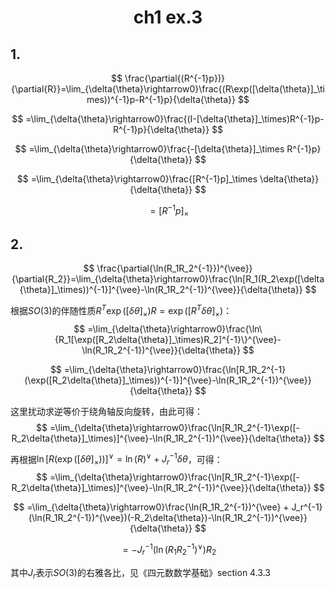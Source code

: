 # <center>ch1 ex.3</center>

## 1.

$$
\frac{\partial{(R^{-1}p})}{\partial{R}}=\lim_{\delta{\theta}\rightarrow0}\frac{(R\exp([\delta{\theta}]_\times))^{-1}p-R^{-1}p}{\delta{\theta}}
$$

$$
=\lim_{\delta{\theta}\rightarrow0}\frac{(I-[\delta{\theta}]_\times)R^{-1}p-R^{-1}p}{\delta{\theta}}
$$

$$
=\lim_{\delta{\theta}\rightarrow0}\frac{-[\delta{\theta}]_\times R^{-1}p}{\delta{\theta}}
$$

$$
=\lim_{\delta{\theta}\rightarrow0}\frac{[R^{-1}p]_\times \delta{\theta}}{\delta{\theta}}
$$

$$
=[R^{-1}p]_\times
$$

## 2.

$$
\frac{\partial{\ln(R_1R_2^{-1}})^{\vee}}{\partial{R_2}}=\lim_{\delta{\theta}\rightarrow0}\frac{\ln[R_1(R_2\exp([\delta{\theta}]_\times))^{-1}]^{\vee}-\ln(R_1R_2^{-1})^{\vee}}{\delta{\theta}}
$$

根据$SO(3)$的伴随性质$R^{T}\exp([\delta{\theta}]_\times)R=\exp([R^T\delta\theta]_\times)$： 
$$
=\lim_{\delta{\theta}\rightarrow0}\frac{\ln\{R_1[\exp([R_2\delta{\theta}]_\times)R_2]^{-1}\}^{\vee}-\ln(R_1R_2^{-1})^{\vee}}{\delta{\theta}}
$$

$$
=\lim_{\delta{\theta}\rightarrow0}\frac{\ln[R_1R_2^{-1}(\exp([R_2\delta{\theta}]_\times))^{-1}]^{\vee}-\ln(R_1R_2^{-1})^{\vee}}{\delta{\theta}}
$$

这里扰动求逆等价于绕角轴反向旋转，由此可得：
$$
=\lim_{\delta{\theta}\rightarrow0}\frac{\ln[R_1R_2^{-1}\exp([-R_2\delta{\theta}]_\times)]^{\vee}-\ln(R_1R_2^{-1})^{\vee}}{\delta{\theta}}
$$

再根据$\ln [R(\exp([\delta{\theta}]_\times))]^{\vee}=\ln(R)^{\vee} + J_r^{-1}\delta{\theta}$，可得：
$$
=\lim_{\delta{\theta}\rightarrow0}\frac{\ln[R_1R_2^{-1}\exp([-R_2\delta{\theta}]_\times)]^{\vee}-\ln(R_1R_2^{-1})^{\vee}}{\delta{\theta}}
$$

$$
=\lim_{\delta{\theta}\rightarrow0}\frac{\ln(R_1R_2^{-1})^{\vee} + J_r^{-1}(\ln(R_1R_2^{-1})^{\vee})(-R_2\delta{\theta})-\ln(R_1R_2^{-1})^{\vee}}{\delta{\theta}}
$$

$$
=-J_r^{-1}(\ln(R_1R_2^{-1})^{\vee})R_2
$$

其中$J_r$表示$SO(3)$的右雅各比，见《四元数数学基础》section 4.3.3